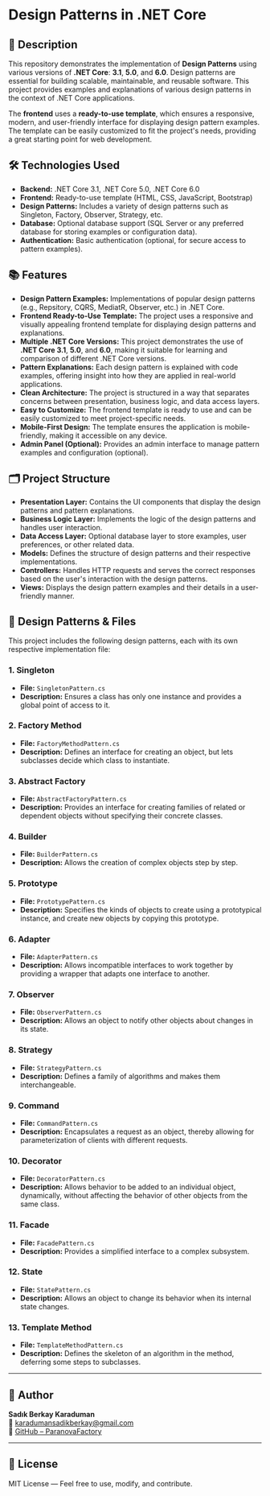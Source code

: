 # Design Patterns in .NET Core

## 📄 Description

This repository demonstrates the implementation of **Design Patterns** using various versions of **.NET Core**: **3.1**, **5.0**, and **6.0**. Design patterns are essential for building scalable, maintainable, and reusable software. This project provides examples and explanations of various design patterns in the context of .NET Core applications.

The **frontend** uses a **ready-to-use template**, which ensures a responsive, modern, and user-friendly interface for displaying design pattern examples. The template can be easily customized to fit the project's needs, providing a great starting point for web development.

## 🛠️ Technologies Used

- **Backend:** .NET Core 3.1, .NET Core 5.0, .NET Core 6.0
- **Frontend:** Ready-to-use template (HTML, CSS, JavaScript, Bootstrap)
- **Design Patterns:** Includes a variety of design patterns such as Singleton, Factory, Observer, Strategy, etc.
- **Database:** Optional database support (SQL Server or any preferred database for storing examples or configuration data).
- **Authentication:** Basic authentication (optional, for secure access to pattern examples).

## 📚 Features

- **Design Pattern Examples:** Implementations of popular design patterns (e.g., Repsitory, CQRS, MediatR, Observer, etc.) in .NET Core.
- **Frontend Ready-to-Use Template:** The project uses a responsive and visually appealing frontend template for displaying design patterns and explanations.
- **Multiple .NET Core Versions:** This project demonstrates the use of **.NET Core 3.1**, **5.0**, and **6.0**, making it suitable for learning and comparison of different .NET Core versions.
- **Pattern Explanations:** Each design pattern is explained with code examples, offering insight into how they are applied in real-world applications.
- **Clean Architecture:** The project is structured in a way that separates concerns between presentation, business logic, and data access layers.
- **Easy to Customize:** The frontend template is ready to use and can be easily customized to meet project-specific needs.
- **Mobile-First Design:** The template ensures the application is mobile-friendly, making it accessible on any device.
- **Admin Panel (Optional):** Provides an admin interface to manage pattern examples and configuration (optional).

## 🗂️ Project Structure

- **Presentation Layer:** Contains the UI components that display the design patterns and pattern explanations.
- **Business Logic Layer:** Implements the logic of the design patterns and handles user interaction.
- **Data Access Layer:** Optional database layer to store examples, user preferences, or other related data.
- **Models:** Defines the structure of design patterns and their respective implementations.
- **Controllers:** Handles HTTP requests and serves the correct responses based on the user's interaction with the design patterns.
- **Views:** Displays the design pattern examples and their details in a user-friendly manner.

## 📂 Design Patterns & Files

This project includes the following design patterns, each with its own respective implementation file:

### 1. **Singleton**
   - **File:** `SingletonPattern.cs`
   - **Description:** Ensures a class has only one instance and provides a global point of access to it.

### 2. **Factory Method**
   - **File:** `FactoryMethodPattern.cs`
   - **Description:** Defines an interface for creating an object, but lets subclasses decide which class to instantiate.

### 3. **Abstract Factory**
   - **File:** `AbstractFactoryPattern.cs`
   - **Description:** Provides an interface for creating families of related or dependent objects without specifying their concrete classes.

### 4. **Builder**
   - **File:** `BuilderPattern.cs`
   - **Description:** Allows the creation of complex objects step by step.

### 5. **Prototype**
   - **File:** `PrototypePattern.cs`
   - **Description:** Specifies the kinds of objects to create using a prototypical instance, and create new objects by copying this prototype.

### 6. **Adapter**
   - **File:** `AdapterPattern.cs`
   - **Description:** Allows incompatible interfaces to work together by providing a wrapper that adapts one interface to another.

### 7. **Observer**
   - **File:** `ObserverPattern.cs`
   - **Description:** Allows an object to notify other objects about changes in its state.

### 8. **Strategy**
   - **File:** `StrategyPattern.cs`
   - **Description:** Defines a family of algorithms and makes them interchangeable.

### 9. **Command**
   - **File:** `CommandPattern.cs`
   - **Description:** Encapsulates a request as an object, thereby allowing for parameterization of clients with different requests.

### 10. **Decorator**
   - **File:** `DecoratorPattern.cs`
   - **Description:** Allows behavior to be added to an individual object, dynamically, without affecting the behavior of other objects from the same class.

### 11. **Facade**
   - **File:** `FacadePattern.cs`
   - **Description:** Provides a simplified interface to a complex subsystem.

### 12. **State**
   - **File:** `StatePattern.cs`
   - **Description:** Allows an object to change its behavior when its internal state changes.

### 13. **Template Method**
   - **File:** `TemplateMethodPattern.cs`
   - **Description:** Defines the skeleton of an algorithm in the method, deferring some steps to subclasses.

---

## 👤 Author

**Sadık Berkay Karaduman**  
📧 [karadumansadikberkay@gmail.com](mailto:karadumansadikberkay@gmail.com)  
🔗 [GitHub – ParanovaFactory](https://github.com/ParanovaFactory)

---

## 📄 License

MIT License — Feel free to use, modify, and contribute.
